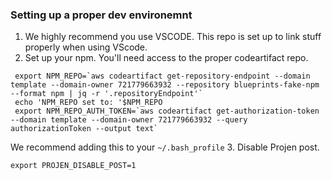 ### Setting up a proper dev environemnt

1. We highly recommend you use VSCODE. This repo is set up to link stuff properly when using VScode.
2. Set up your npm. You'll need access to the proper codeartifact repo.

```
 export NPM_REPO=`aws codeartifact get-repository-endpoint --domain template --domain-owner 721779663932 --repository blueprints-fake-npm --format npm | jq -r '.repositoryEndpoint'`
 echo 'NPM_REPO set to: '$NPM_REPO
 export NPM_REPO_AUTH_TOKEN=`aws codeartifact get-authorization-token --domain template --domain-owner 721779663932 --query authorizationToken --output text`
```

We recommend adding this to your `~/.bash_profile` 3. Disable Projen post.

```
export PROJEN_DISABLE_POST=1
```
